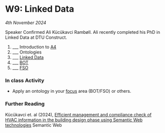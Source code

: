 # W9: Linked Data

*4th November 2024*

Speaker Confirmed Ali Kücükavci Rambøll.
Ali recently completed his PhD in Linked Data at DTU Construct.

1. ___ Introduction to [A4](/Assingnments/A4)
1. ___ Ontologies
1. ___ [Linked Data](/Concepts/LinkedData)
1. ___ [BOT](/Concepts/BOT)
2. ___ [FSO](/Concepts/FSO)

### In class Activity
* Apply an ontology in your [focus] area (BOT/FSO) or others.

### Further Reading
Kücükavci et. al (2024), [Efficient management and compliance check of HVAC information in the building design phase using Semantic Web technologies](https://www.researchgate.net/publication/382838849_Efficient_management_and_compliance_check_of_HVAC_information_in_the_building_design_phase_using_Semantic_Web_technologies) Semantic Web

[focus]: /Focus/index
